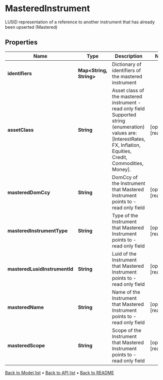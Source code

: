 

# MasteredInstrument

LUSID representation of a reference to another instrument that has already been upserted (Mastered)

## Properties

| Name | Type | Description | Notes |
|------------ | ------------- | ------------- | -------------|
|**identifiers** | **Map&lt;String, String&gt;** | Dictionary of identifiers of the mastered instrument |  |
|**assetClass** | **String** | Asset class of the mastered instrument - read only field    Supported string (enumeration) values are: [InterestRates, FX, Inflation, Equities, Credit, Commodities, Money]. |  [optional] [readonly] |
|**masteredDomCcy** | **String** | DomCcy of the Instrument that Mastered Instrument points to - read only field |  [optional] [readonly] |
|**masteredInstrumentType** | **String** | Type of the Instrument that Mastered Instrument points to - read only field |  [optional] [readonly] |
|**masteredLusidInstrumentId** | **String** | Luid of the Instrument that Mastered Instrument points to - read only field |  [optional] [readonly] |
|**masteredName** | **String** | Name of the Instrument that Mastered Instrument points to - read only field |  [optional] [readonly] |
|**masteredScope** | **String** | Scope of the Instrument that Mastered Instrument points to - read only field |  [optional] [readonly] |



[Back to Model list](../README.md#documentation-for-models) &#8226; [Back to API list](../README.md#documentation-for-api-endpoints) &#8226; [Back to README](../README.md)



